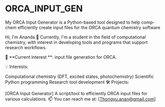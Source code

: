 # ORCA_INPUT_GEN

My ORCA Input Generator is a Python-based tool designed to help comp-chem efficiently create input files for the ORCA quantum chemistry software

Hi, I'm Ananda 👋
Currently, I'm a student in the field of computational chemistry, with interest in developing tools and programs that support research workflows.

🔬 **Current interest **: input file generation for ORCA.

💡 Interests:

Computational chemistry (DFT, excited states, photochemistry)
Scientific Python programming
Research tool development
🛠️ Projects:

[ORCA Input Generator]
A script/tool to efficiently ORCA input files for various calculations.
📫 You can reach me at: [Thongyu.anan@gmail.com]
